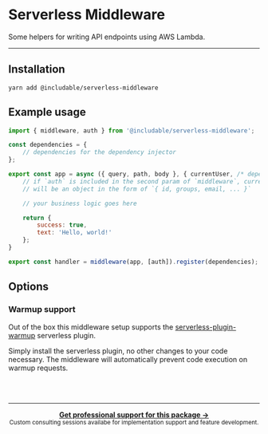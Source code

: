 # Serverless Middleware

Some helpers for writing API endpoints using AWS Lambda.

---

## Installation

```shell
yarn add @includable/serverless-middleware
```

## Example usage

```js
import { middleware, auth } from '@includable/serverless-middleware';

const dependencies = {
	// dependencies for the dependency injector
};

export const app = async ({ query, path, body }, { currentUser, /* dependences */ }) => {
	// if `auth` is included in the second param of `middleware`, currentUser
	// will be an object in the form of `{ id, groups, email, ... }`

	// your business logic goes here

	return {
		success: true,
		text: 'Hello, world!'
	};
}

export const handler = middleware(app, [auth]).register(dependencies);
```

## Options

### Warmup support

Out of the box this middleware setup supports the [serverless-plugin-warmup](https://github.com/FidelLimited/serverless-plugin-warmup) 
serverless plugin. 

Simply install the serverless plugin, no other changes to your code necessary. 
The middleware will automatically prevent code execution on warmup requests.



<br /><br />

---

<div align="center">
	<b>
		<a href="https://includable.com/consultancy/?utm_source=serverless-middleware">Get professional support for this package →</a>
	</b>
	<br>
	<sub>
		Custom consulting sessions availabe for implementation support and feature development.
	</sub>
</div>
